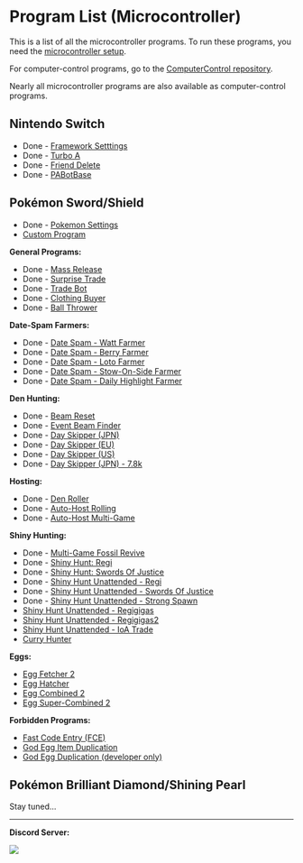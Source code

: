 # Program List (Microcontroller)

This is a list of all the microcontroller programs. To run these programs, you need the [microcontroller setup](/Wiki/Hardware/README.md).

For computer-control programs, go to the [ComputerControl repository](https://github.com/PokemonAutomation/ComputerControl/blob/master/Wiki/Programs/README.md).

Nearly all microcontroller programs are also available as computer-control programs.

## Nintendo Switch

- Done - [Framework Setttings](NintendoSwitch/FrameworkSettings.md)
- Done - [Turbo A](NintendoSwitch/TurboA.md)
- Done - [Friend Delete](NintendoSwitch/FriendDelete.md)
- Done - [PABotBase](NintendoSwitch/PABotBase.md)

## Pokémon Sword/Shield

- Done - [Pokemon Settings](PokemonSwSh/PokemonSettings.md)
- [Custom Program](PokemonSwSh/CustomProgram.md)

**General Programs:**
- Done - [Mass Release](PokemonSwSh/MassRelease.md)
- Done - [Surprise Trade](PokemonSwSh/SurpriseTrade.md)
- Done - [Trade Bot](PokemonSwSh/TradeBot.md)
- Done - [Clothing Buyer](PokemonSwSh/ClothingBuyer.md)
- Done - [Ball Thrower](PokemonSwSh/BallThrower.md)

**Date-Spam Farmers:**
- Done - [Date Spam - Watt Farmer](PokemonSwSh/DateSpam-WattFarmer.md)
- Done - [Date Spam - Berry Farmer](PokemonSwSh/DateSpam-BerryFarmer.md)
- Done - [Date Spam - Loto Farmer](PokemonSwSh/DateSpam-LotoFarmer.md)
- Done - [Date Spam - Stow-On-Side Farmer](PokemonSwSh/DateSpam-StowOnSideFarmer.md)
- Done - [Date Spam - Daily Highlight Farmer](PokemonSwSh/DateSpam-DailyHighlightFarmer.md)

**Den Hunting:**
- Done - [Beam Reset](PokemonSwSh/BeamReset.md)
- Done - [Event Beam Finder](PokemonSwSh/EventBeamFinder.md)
- Done - [Day Skipper (JPN)](PokemonSwSh/DaySkipperJPN.md)
- Done - [Day Skipper (EU)](PokemonSwSh/DaySkipperEU.md)
- Done - [Day Skipper (US)](PokemonSwSh/DaySkipperUS.md)
- Done - [Day Skipper (JPN) - 7.8k](PokemonSwSh/DaySkipperJPN-7.8k.md)

**Hosting:**
- Done - [Den Roller](PokemonSwSh/DenRoller.md)
- Done - [Auto-Host Rolling](PokemonSwSh/AutoHost-Rolling.md)
- Done - [Auto-Host Multi-Game](PokemonSwSh/AutoHost-MultiGame.md)

**Shiny Hunting:**
- Done - [Multi-Game Fossil Revive](PokemonSwSh/MultiGameFossil.md)
- Done - [Shiny Hunt: Regi](PokemonSwSh/ShinyHunt-Regi.md)
- Done - [Shiny Hunt: Swords Of Justice](PokemonSwSh/ShinyHunt-SwordsOfJustice.md)
- Done - [Shiny Hunt Unattended - Regi](PokemonSwSh/ShinyHuntUnattended-Regi.md)
- Done - [Shiny Hunt Unattended - Swords Of Justice](PokemonSwSh/ShinyHuntUnattended-SwordsOfJustice.md)
- Done - [Shiny Hunt Unattended - Strong Spawn](PokemonSwSh/ShinyHuntUnattended-StrongSpawn.md)
- [Shiny Hunt Unattended - Regigigas](PokemonSwSh/ShinyHuntUnattended-Regigigas.md)
- [Shiny Hunt Unattended - Regigigas2](PokemonSwSh/ShinyHuntUnattended-Regigigas2.md)
- [Shiny Hunt Unattended - IoA Trade](PokemonSwSh/ShinyHuntUnattended-IoATrade.md)
- [Curry Hunter](PokemonSwSh/CurryHunter.md)

**Eggs:**
- [Egg Fetcher 2](PokemonSwSh/EggFetcher2.md)
- [Egg Hatcher](PokemonSwSh/EggHatcher.md)
- [Egg Combined 2](PokemonSwSh/EggCombined2.md)
- [Egg Super-Combined 2](PokemonSwSh/EggSuperCombined2.md)

**Forbidden Programs:**
- [Fast Code Entry (FCE)](PokemonSwSh/FastCodeEntry.md)
- [God Egg Item Duplication](PokemonSwSh/GodEggItemDupe.md)
- [God Egg Duplication (developer only)](PokemonSwSh/GodEggDuplication.md)


## Pokémon Brilliant Diamond/Shining Pearl

Stay tuned...


<hr>

**Discord Server:** 

[<img src="https://canary.discordapp.com/api/guilds/695809740428673034/widget.png?style=banner2">](https://discord.gg/cQ4gWxN)


